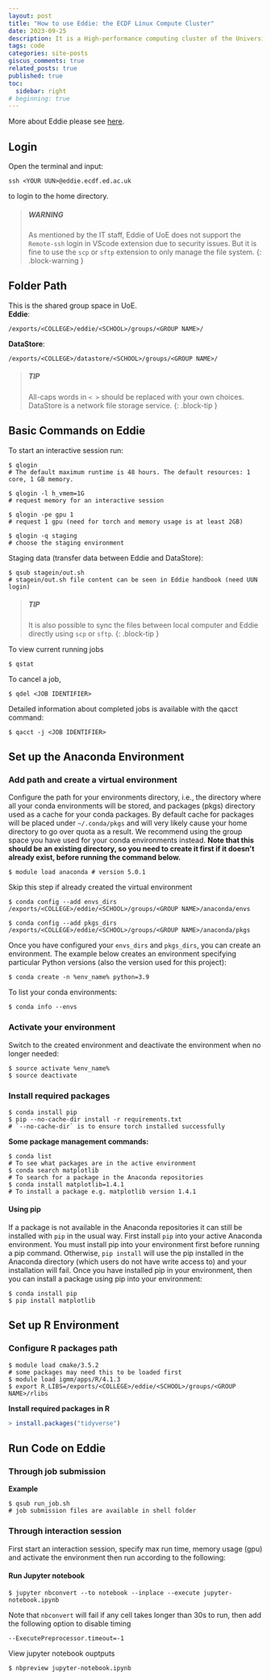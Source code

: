 ```yaml
---
layout: post
title: "How to use Eddie: the ECDF Linux Compute Cluster"
date: 2023-09-25
description: It is a High-performance computing cluster of the University of Edinburgh
tags: code
categories: site-posts
giscus_comments: true
related_posts: true
published: true
toc:
  sidebar: right
# beginning: true
---
```

More about Eddie please see [here](https://www.ed.ac.uk/information-services/research-support/research-computing/ecdf/high-performance-computing).

## Login
Open the terminal and input:
```shell
ssh <YOUR UUN>@eddie.ecdf.ed.ac.uk
```
to login to the home directory.
> ##### WARNING
> As mentioned by the IT staff, Eddie of UoE does not support the `Remote-ssh` login in VScode extension due to security issues. 
> But it is fine to use the `scp` or `sftp` extension to only manage the file system.
{: .block-warning }

## Folder Path
This is the shared group space in UoE. \
**Eddie**:
```
/exports/<COLLEGE>/eddie/<SCHOOL>/groups/<GROUP NAME>/
```

**DataStore**: 
```
/exports/<COLLEGE>/datastore/<SCHOOL>/groups/<GROUP NAME>/
```
> ##### TIP
> All-caps words in `< >` should be replaced with your own choices.
> DataStore is a network file storage service.
{: .block-tip }

## Basic Commands on Eddie 
To start an interactive session run:
```shell
$ qlogin 
# The default maximum runtime is 48 hours. The default resources: 1 core, 1 GB memory.

$ qlogin -l h_vmem=1G 
# request memory for an interactive session

$ qlogin -pe gpu 1 
# request 1 gpu (need for torch and memory usage is at least 2GB)

$ qlogin -q staging 
# choose the staging environment
```

Staging data (transfer data between Eddie and DataStore):
```shell
$ qsub stagein/out.sh 
# stagein/out.sh file content can be seen in Eddie handbook (need UUN login)
```
> ##### TIP
> It is also possible to sync the files between local computer and Eddie directly using `scp` or `sftp`.
{: .block-tip }

To view current running jobs
```shell
$ qstat
```
To cancel a job,
```shell
$ qdel <JOB IDENTIFIER>
```
Detailed information about completed jobs is available with the qacct command:
```shell
$ qacct -j <JOB IDENTIFIER>
```

## Set up the Anaconda Environment

### Add path and create a virtual environment
Configure the path for your environments directory, i.e., the directory where all your conda environments will be stored, and packages (pkgs) directory used as a cache for your conda packages. By default cache for packages will be placed under `~/.conda/pkgs` and will very likely cause your home directory to go over quota as a result. We recommend using the group space you have used for your conda environments instead. **Note that this should be an existing directory, so you need to create it first if it doesn't already exist, before running the command below.**
```shell
$ module load anaconda # version 5.0.1
```
Skip this step if already created the virtual environment
```shell
$ conda config --add envs_dirs /exports/<COLLEGE>/eddie/<SCHOOL>/groups/<GROUP NAME>/anaconda/envs

$ conda config --add pkgs_dirs /exports/<COLLEGE>/eddie/<SCHOOL>/groups/<GROUP NAME>/anaconda/pkgs
```
Once you have configured your `envs_dirs` and `pkgs_dirs`, you can create an environment. The example below creates an environment specifying particular Python versions (also the version used for this project):
```shell
$ conda create -n %env_name% python=3.9
```
To list your conda environments:
```shell
$ conda info --envs
```

### Activate your environment
Switch to the created environment and deactivate the environment when no longer needed:
```shell
$ source activate %env_name%
$ source deactivate
```

### Install required packages
```shell
$ conda install pip
$ pip --no-cache-dir install -r requirements.txt 
# `--no-cache-dir` is to ensure torch installed successfully
```
**Some package management commands:**
```shell
$ conda list 
# To see what packages are in the active environment
$ conda search matplotlib 
# To search for a package in the Anaconda repositories
$ conda install matplotlib=1.4.1 
# To install a package e.g. matplotlib version 1.4.1
```

#### Using pip
If a package is not available in the Anaconda repositories it can still be installed with `pip` in the usual way. First install `pip` into your active Anaconda environment. You must install pip into your environment first before running a pip command. Otherwise, `pip install` will use the pip installed in the Anaconda directory (which users do not have write access to) and your installation will fail. Once you have installed pip in your environment, then you can install a package using pip into your environment:
```shell
$ conda install pip
$ pip install matplotlib
```

## Set up R Environment

### Configure R packages path
```shell
$ module load cmake/3.5.2
# some packages may need this to be loaded first
$ module load igmm/apps/R/4.1.3
$ export R_LIBS=/exports/<COLLEGE>/eddie/<SCHOOL>/groups/<GROUP NAME>/rlibs
```

**Install required packages in R**
```R
> install.packages("tidyverse")
```

## Run Code on Eddie
### Through job submission
**Example**
```shell
$ qsub run_job.sh 
# job submission files are available in shell folder
```

### Through interaction session
First start an interaction session, specify max run time, memory usage (gpu) and activate the environment then run according to the following:
#### Run Jupyter notebook
```shell
$ jupyter nbconvert --to notebook --inplace --execute jupyter-notebook.ipynb
```
Note that `nbconvert` will fail if any cell takes longer than 30s to run, then add the following option to disable timing
```
--ExecutePreprocessor.timeout=-1
```
View jupyter notebook ouptputs
```shell
$ nbpreview jupyter-notebook.ipynb
```
